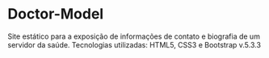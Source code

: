 # Doctor-Model
Site estático para a exposição de informações de contato e biografia de um servidor da saúde.
Tecnologias utilizadas: HTML5, CSS3 e Bootstrap v.5.3.3

